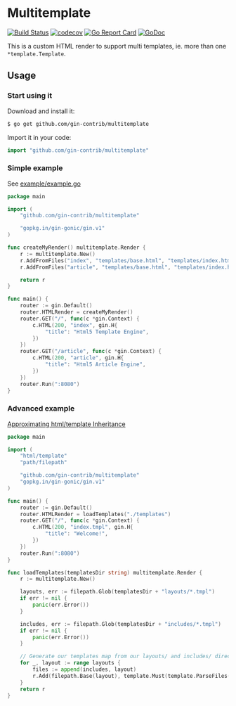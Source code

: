 # Multitemplate

[![Build Status](https://travis-ci.org/gin-contrib/multitemplate.svg)](https://travis-ci.org/gin-contrib/multitemplate)
[![codecov](https://codecov.io/gh/gin-contrib/multitemplate/branch/master/graph/badge.svg)](https://codecov.io/gh/gin-contrib/multitemplate)
[![Go Report Card](https://goreportcard.com/badge/github.com/gin-contrib/multitemplate)](https://goreportcard.com/report/github.com/gin-contrib/multitemplate)
[![GoDoc](https://godoc.org/github.com/gin-contrib/multitemplate?status.svg)](https://godoc.org/github.com/gin-contrib/multitemplate)

This is a custom HTML render to support multi templates, ie. more than one `*template.Template`.

## Usage

### Start using it

Download and install it:

```sh
$ go get github.com/gin-contrib/multitemplate
```

Import it in your code:

```go
import "github.com/gin-contrib/multitemplate"
```

### Simple example

See [example/example.go](example/example.go)

```go
package main

import (
	"github.com/gin-contrib/multitemplate"

	"gopkg.in/gin-gonic/gin.v1"
)

func createMyRender() multitemplate.Render {
	r := multitemplate.New()
	r.AddFromFiles("index", "templates/base.html", "templates/index.html")
	r.AddFromFiles("article", "templates/base.html", "templates/index.html", "templates/article.html")

	return r
}

func main() {
	router := gin.Default()
	router.HTMLRender = createMyRender()
	router.GET("/", func(c *gin.Context) {
		c.HTML(200, "index", gin.H{
			"title": "Html5 Template Engine",
		})
	})
	router.GET("/article", func(c *gin.Context) {
		c.HTML(200, "article", gin.H{
			"title": "Html5 Article Engine",
		})
	})
	router.Run(":8080")
}
```

### Advanced example

[Approximating html/template Inheritance](https://elithrar.github.io/article/approximating-html-template-inheritance/)

```go
package main

import (
	"html/template"
	"path/filepath"

	"github.com/gin-contrib/multitemplate"
	"gopkg.in/gin-gonic/gin.v1"
)

func main() {
	router := gin.Default()
	router.HTMLRender = loadTemplates("./templates")
	router.GET("/", func(c *gin.Context) {
		c.HTML(200, "index.tmpl", gin.H{
			"title": "Welcome!",
		})
	})
	router.Run(":8080")
}

func loadTemplates(templatesDir string) multitemplate.Render {
	r := multitemplate.New()

	layouts, err := filepath.Glob(templatesDir + "layouts/*.tmpl")
	if err != nil {
		panic(err.Error())
	}

	includes, err := filepath.Glob(templatesDir + "includes/*.tmpl")
	if err != nil {
		panic(err.Error())
	}

	// Generate our templates map from our layouts/ and includes/ directories
	for _, layout := range layouts {
		files := append(includes, layout)
		r.Add(filepath.Base(layout), template.Must(template.ParseFiles(files...)))
	}
	return r
}
```
